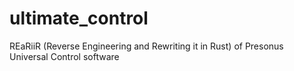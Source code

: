# ultimate_control
REaRiiR (Reverse Engineering and Rewriting it in Rust) of Presonus Universal Control software

